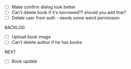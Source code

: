 -   [ ] Make confirm dialog look better
-   [ ] Can't delete book if it's borrowed?? should you add that?
-   [ ] Delete user from auth - needs some weird permission

BACKLOG

-   [ ] Upload book image
-   [ ] Can't delete author if he has books

NEXT

-   [ ] Book update
